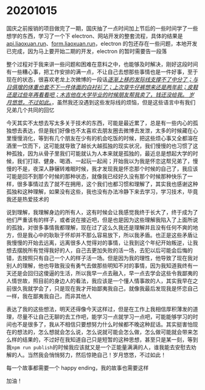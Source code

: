 # 20201015

国庆之前报销的项目做完了一期，国庆抽了一点时间加上节后的一些时间学了一些想学的东西，学习了一个下 electron、网站开发的整套流程，具体的结果是[api.liaoxuan.run](http://api.liaoxuan.run)、[form.liaoxuan.run](http://form.liaoxuan.run)，electron 的包还存在一些问题，本地开发已完成，因为马上要开始二期的开发，electron 的暂时需要告一段落

整个过程对于我来讲一些问题和困难在意料之中，也能够及时解决，刚好这段时间有一些糟心事，把工作安排的满一点，不让自己去想那些事情也是一件好事，至于现在的状态，很喜欢老龙上次微博的一段话[_逐渐上移的发际线支撑不了中分了；与日俱增的体重也套不下一件体面的白衬衫了；上次穿牛仔裤想来还是两年前；皮鞋还是过些年再看看吧；木吉他在大学毕业的时候朋友帮我卖了，钱还没给我。 岁月悠悠，不过如此。_](https://weibo.com/u/3260761440?from=myfollow_all&is_all=1)，虽然我还没遇到这些发际线的烦恼，但是这些语言中有我们兄弟几个共同的回忆

今天其实不太想去写太多关于技术的东西，可能是最近累了，总是有一些内心的孤独想去表达，但是我们好像也不太喜欢去朋友圈去微博去发泄，太多的时候藏在心里慢慢消化，等到有几个朋友在少有的机会吃饭的时候，把这些烦心事又全都溶在酒里一饮而下，这可能就导致了越长大越孤独的现实状况，我们慢慢的也习惯了这种孤独，因为从骨子里我们可能就认为人本来就是孤独的，最近总是想起大学的时候，我们打球、健身、喝酒、一起玩一起闹；开始我以为我是怀恋这帮兄弟了，慢慢的不是，夜深人静辗转难眠时候，我才发现我是怀恋那个时候的自己了，我应该可能是回不到那个时候的那种状态，就像我已经好久没有那个时候那种快乐了一样，很多事情过去了就不在拥用，这个我们也都习惯和理解了，其实我也感谢这种孤独和这种理解，如果没有这些，我也没有办法冷静下来去学习，学习技术，毕竟我还是热爱技术的

说到理解，我理解身边的所有人，这有时候会让我感觉我终于长大了，终于成为了他们严重该有的样子，或者说在接近吧，但是也是因为这些理解我陷入了上面所说的孤独，对很多事情我都理解，现在过了这么久我还是理解并且没有任何不爽的地方，但是我心中的耿耿于怀却并不那么容易放下，所以我矛盾。也正是这些矛盾让我慢慢的开始去远离，远离很多人觉得对的事情，让我到这个年纪开始叛逆，让我想去摆脱所有觉得我好的人，自己去更加失败的活一场，去犯以后可能会后悔的错，去按照只有自己一个人的样子活一场。但是因为我的理性，他导致了现在我对别人的理解，他也导致我没有勇气去做那些明知不对的事情，因为我知道我终有一天还是会回归这傻逼的生活，所以我早一点去融入，早一点去学会这些令我鄙夷的人情世故，照目前的身边人的看法，我应该是一个懂人情事故的人，其实我早在之前很久我就学会了，只是现在我才开始鄙夷我自己，就像我最后发现我是怀恋自己一样，我在鄙夷我自己，而非其他人

表达了我的这些想法，明天还得像今天这样过，但是在工作上我相信厚积薄发的道理，尽量不让自己无聊的去工作吧，能学习一点就学习一点吧，可能能够学习的时间也不是很多了，我从不相信只要想努力什么时候都不晚这种屁话。其实挺害怕现在的想法的，怎么想就会怎么说，怎么说就可能会怎么做，怎么做可能就会带来怎么样的结果的，不过好在我知道自己只是短暂的这种思想，甚至只是某一刻，等到我`npm run publish`的时候我应该就又是一个正能量满满的人，谁我能去安慰去劝解的人。当然我会悄悄努力，然后惊艳自己！岁月悠悠，不过如此！

每一个故事都需要一个 happy ending，我的故事也需要这样

加油！

<back-to-top />

<gitask />

